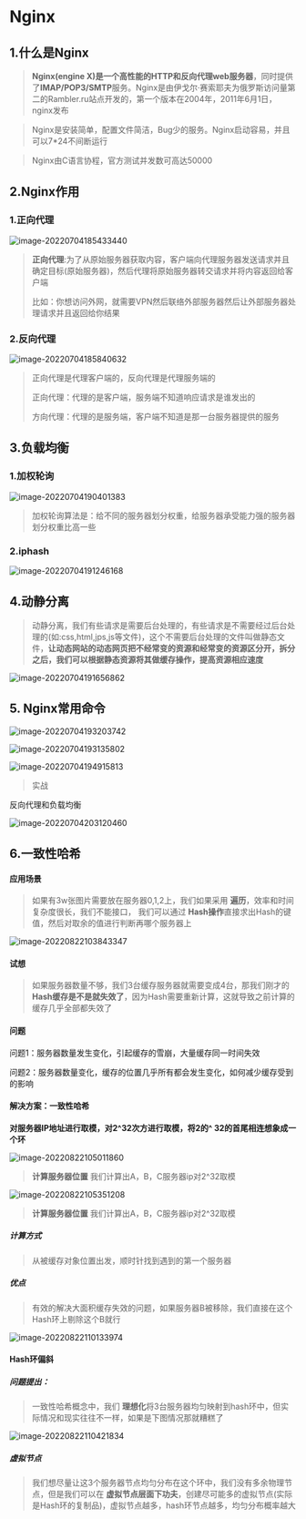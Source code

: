 # Nginx

## 1.什么是Nginx



> **Nginx(engine X)是一个高性能的HTTP和反向代理web服务器**，同时提供了**IMAP/POP3/SMTP**服务。Nginx是由伊戈尔·赛索耶夫为俄罗斯访问量第二的Rambler.ru站点开发的，第一个版本在2004年，2011年6月1日，nginx发布

>  Nginx是安装简单，配置文件简洁，Bug少的服务。Nginx启动容易，并且可以7*24不间断运行

> Nginx由C语言协程，官方测试并发数可高达50000  

## 2.Nginx作用

### 1.正向代理

![image-20220704185433440](https://secondlife.oss-cn-qingdao.aliyuncs.com/img/image-20220704185433440.png)

>  **正向代理**:为了从原始服务器获取内容，客户端向代理服务器发送请求并且确定目标(原始服务器)，然后代理将原始服务器转交请求并将内容返回给客户端
>
> 比如：你想访问外网，就需要VPN然后联络外部服务器然后让外部服务器处理请求并且返回给你结果

### 2.反向代理

![image-20220704185840632](https://secondlife.oss-cn-qingdao.aliyuncs.com/img/image-20220704185840632.png)

> 正向代理是代理客户端的，反向代理是代理服务端的
>
> 正向代理：代理的是客户端，服务端不知道响应请求是谁发出的
>
> 方向代理：代理的是服务端，客户端不知道是那一台服务器提供的服务

## 3.负载均衡

### 1.加权轮询

![image-20220704190401383](https://secondlife.oss-cn-qingdao.aliyuncs.com/img/image-20220704190401383.png)

>  加权轮询算法是：给不同的服务器划分权重，给服务器承受能力强的服务器划分权重比高一些

### 2.iphash

![image-20220704191246168](https://secondlife.oss-cn-qingdao.aliyuncs.com/img/image-20220704191246168.png)

## 4.动静分离

> 动静分离，我们有些请求是需要后台处理的，有些请求是不需要经过后台处理的(如:css,html,jps,js等文件)，这个不需要后台处理的文件叫做静态文件，**让动态网站的动态网页把不经常变的资源和经常变的资源区分开，拆分之后，我们可以根据静态资源将其做缓存操作，提高资源相应速度**

![image-20220704191656862](https://secondlife.oss-cn-qingdao.aliyuncs.com/img/image-20220704191656862.png)

## 5. Nginx常用命令

![image-20220704193203742](https://secondlife.oss-cn-qingdao.aliyuncs.com/img/image-20220704193203742.png)

![image-20220704193135802](https://secondlife.oss-cn-qingdao.aliyuncs.com/img/image-20220704193135802.png)

![image-20220704194915813](C:/Users/%E4%B8%BF%E5%89%91%E6%9D%A5%C2%B7/AppData/Roaming/Typora/typora-user-images/image-20220704194915813.png)

> 实战 

反向代理和负载均衡

![image-20220704203120460](https://secondlife.oss-cn-qingdao.aliyuncs.com/img/image-20220704203120460.png)

## 6.一致性哈希

#### 应用场景

> 如果有3w张图片需要放在服务器0,1,2上，我们如果采用 **遍历**，效率和时间复杂度很长，我们不能接口，  我们可以通过 **Hash操作**直接求出Hash的键值，然后对取余的值进行判断再哪个服务器上

![image-20220822103843347](https://secondlife.oss-cn-qingdao.aliyuncs.com/img/image-20220822103843347.png)



#### 试想

> 如果服务器数量不够，我们3台缓存服务器就需要变成4台，那我们刚才的 **Hash缓存是不是就失效了**，因为Hash需要重新计算，这就导致之前计算的缓存几乎全部都失效了

#### 问题

问题1：服务器数量发生变化，引起缓存的雪崩，大量缓存同一时间失效

问题2：服务器数量变化，缓存的位置几乎所有都会发生变化，如何减少缓存受到的影响

#### 解决方案：一致性哈希

**对服务器IP地址进行取模，对2^32次方进行取模，将2的^ 32的首尾相连想象成一个环**

![image-20220822105011860](https://secondlife.oss-cn-qingdao.aliyuncs.com/img/image-20220822105011860.png)

> **计算服务器位置** 我们计算出A，B，C服务器ip对2^32取模 

![image-20220822105351208](https://secondlife.oss-cn-qingdao.aliyuncs.com/img/image-20220822105351208.png)

> **计算服务器位置** 我们计算出A，B，C服务器ip对2^32取模 

##### 计算方式

> 从被缓存对象位置出发，顺时针找到遇到的第一个服务器

##### 优点

> 有效的解决大面积缓存失效的问题，如果服务器B被移除，我们直接在这个Hash环上剔除这个B就行

![image-20220822110133974](https://secondlife.oss-cn-qingdao.aliyuncs.com/img/image-20220822110133974.png)

#### Hash环偏斜

##### 问题提出：

> 一致性哈希概念中，我们 **理想化**将3台服务器均匀映射到hash环中，但实际情况和现实往往不一样，如果是下图情况那就糟糕了

![image-20220822110421834](https://secondlife.oss-cn-qingdao.aliyuncs.com/img/image-20220822110421834.png)

##### 虚拟节点

> 我们想尽量让这3个服务器节点均匀分布在这个环中，我们没有多余物理节点，但是我们可以在 **虚拟节点层面下功夫**，创建尽可能多的虚拟节点(实际是Hash环的复制品)，虚拟节点越多，hash环节点越多，均匀分布概率越大









